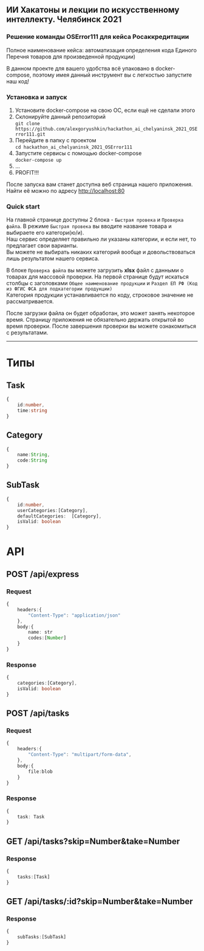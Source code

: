 ## ИИ Хакатоны и лекции по искусственному интеллекту. Челябинск 2021

### Решение команды OSError111 для кейса Росаккредитации

Полное наименование кейса: автоматизация определения кода Единого Перечня товаров для произведенной продукции)

В данном проекте для вашего удобства всё упаковано в docker-compose, поэтому имея данный инструмент вы с легкостью
запустите наш код!

### Установка и запуск

1) Установите docker-compose на свою ОС, если ещё не сделали этого
2) Склонируйте данный репозиторий  
   `git clone https://github.com/alexgoryushkin/hackathon_ai_chelyaninsk_2021_OSError111.git`
3) Перейдите в папку с проектом  
   `cd hackathon_ai_chelyaninsk_2021_OSError111`
4) Запустите сервисы с помощью docker-compose  
   `docker-compose up`
5) ...
6) PROFIT!!!

После запуска вам станет доступна веб страница нашего приложения.  
Найти её можно по адресу [http://localhost:80](http://localhost:80)

### Quick start

На главной странице доступны 2 блока - `Быстрая провека` и `Проверка файла`. В режиме `Быстрая провека` вы вводите
название товара и выбираете его категори(ю/и).  
Наш сервис определяет правильно ли указаны категории, и если нет, то предлагает свои варианты.  
Вы можете не выбирать никаких категорий вообще и довольствоваться лишь результатом нашего сервиса.

В блоке `Проверка файла` вы можете загрузить **xlsx** файл с данными о товарах для массовой проверки. На первой странице
будут искаться столбцы с заголовками
`Общее наименование продукции` и `Раздел ЕП РФ (Код из ФГИС ФСА для подкатегории продукции)`  
Категория продукции устанавливается по коду, строковое значение не рассматривается.

После загрузки файла он будет обработан, это может занять некоторое время. Страницу приложения не обязательно держать
открытой во время проверки. После завершения проверки вы можете ознакомиться с результатами.


***

# Типы

## Task

```typescript
{
    id:number,
    time:string
}
```

## Category

```typescript
{
    name:String,
    code:String
}
```

## SubTask

```typescript
{
    id:number,
    userCategories:[Category],
    defaultCategories:  [Category],
    isValid: boolean
}
```

# API

## POST /api/express

### Request

```typescript
{
    headers:{
        "Content-Type": "application/json"
    },
    body:{
        name: str
        codes:[Number]
    }
}
```

### Response

```typescript
{
    сategories:[Category],
    isValid: boolean
}
```


## POST /api/tasks

### Request

```typescript
{
    headers:{
        "Content-Type": "multipart/form-data",
    },
    body:{
        file:blob
    }
}
```

### Response

```typescript
{
    task: Task
}
```

## GET /api/tasks?skip=Number&take=Number

### Response

```typescript
{
    tasks:[Task]
}
```
## GET  /api/tasks/:id?skip=Number&take=Number

### Response

```typescript
{
    subTasks:[SubTask]
}
```